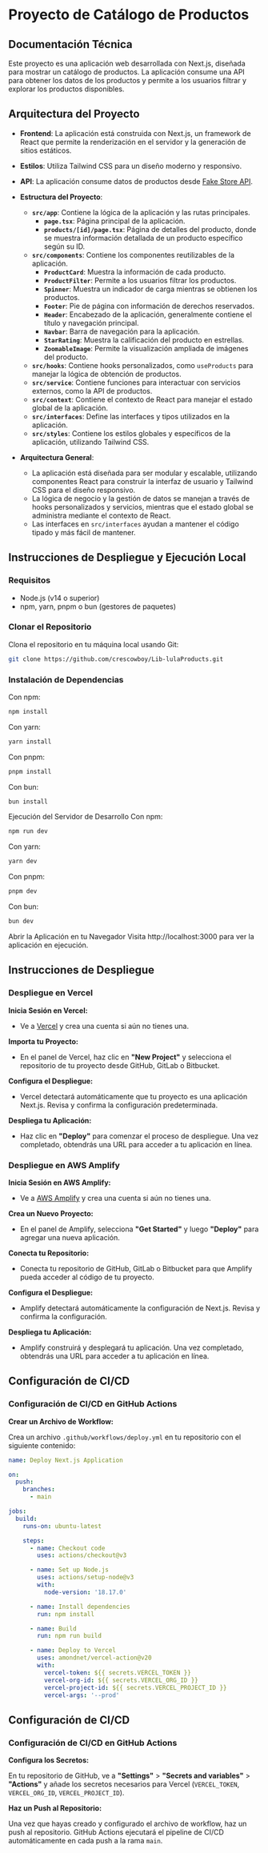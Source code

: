 # Proyecto de Catálogo de Productos

## Documentación Técnica

Este proyecto es una aplicación web desarrollada con Next.js, diseñada para mostrar un catálogo de productos. La aplicación consume una API para obtener los datos de los productos y permite a los usuarios filtrar y explorar los productos disponibles.

## Arquitectura del Proyecto

- **Frontend**: La aplicación está construida con Next.js, un framework de React que permite la renderización en el servidor y la generación de sitios estáticos.

- **Estilos**: Utiliza Tailwind CSS para un diseño moderno y responsivo.

- **API**: La aplicación consume datos de productos desde [Fake Store API](https://fakestoreapi.com/products).

- **Estructura del Proyecto**:
  - **`src/app`**: Contiene la lógica de la aplicación y las rutas principales.
    - **`page.tsx`**: Página principal de la aplicación.
    - **`products/[id]/page.tsx`**: Página de detalles del producto, donde se muestra información detallada de un producto específico según su ID.
  - **`src/components`**: Contiene los componentes reutilizables de la aplicación.
    - **`ProductCard`**: Muestra la información de cada producto.
    - **`ProductFilter`**: Permite a los usuarios filtrar los productos.
    - **`Spinner`**: Muestra un indicador de carga mientras se obtienen los productos.
    - **`Footer`**: Pie de página con información de derechos reservados.
    - **`Header`**: Encabezado de la aplicación, generalmente contiene el título y navegación principal.
    - **`Navbar`**: Barra de navegación para la aplicación.
    - **`StarRating`**: Muestra la calificación del producto en estrellas.
    - **`ZoomableImage`**: Permite la visualización ampliada de imágenes del producto.
  - **`src/hooks`**: Contiene hooks personalizados, como `useProducts` para manejar la lógica de obtención de productos.
  - **`src/service`**: Contiene funciones para interactuar con servicios externos, como la API de productos.
  - **`src/context`**: Contiene el contexto de React para manejar el estado global de la aplicación.
  - **`src/interfaces`**: Define las interfaces y tipos utilizados en la aplicación.
  - **`src/styles`**: Contiene los estilos globales y específicos de la aplicación, utilizando Tailwind CSS.

- **Arquitectura General**:
  - La aplicación está diseñada para ser modular y escalable, utilizando componentes React para construir la interfaz de usuario y Tailwind CSS para el diseño responsivo.
  - La lógica de negocio y la gestión de datos se manejan a través de hooks personalizados y servicios, mientras que el estado global se administra mediante el contexto de React.
  - Las interfaces en `src/interfaces` ayudan a mantener el código tipado y más fácil de mantener.



## Instrucciones de Despliegue y Ejecución Local

### Requisitos

- Node.js (v14 o superior)
- npm, yarn, pnpm o bun (gestores de paquetes)

### Clonar el Repositorio
Clona el repositorio en tu máquina local usando Git:

```bash
git clone https://github.com/crescowboy/Lib-lulaProducts.git
```
### Instalación de Dependencias

Con npm:

```bash
npm install
```
Con yarn:


```bash
yarn install
```
Con pnpm:

```bash
pnpm install
```
Con bun:

```bash
bun install
```
Ejecución del Servidor de Desarrollo
Con npm:

```bash
npm run dev
```
Con yarn:

```bash
yarn dev
```
Con pnpm:

```bash
pnpm dev
```
Con bun:

```bash
bun dev
```
Abrir la Aplicación en tu Navegador
Visita http://localhost:3000 para ver la aplicación en ejecución.

## Instrucciones de Despliegue

### Despliegue en Vercel

**Inicia Sesión en Vercel:**

- Ve a [Vercel](https://vercel.com) y crea una cuenta si aún no tienes una.

**Importa tu Proyecto:**

- En el panel de Vercel, haz clic en **"New Project"** y selecciona el repositorio de tu proyecto desde GitHub, GitLab o Bitbucket.

**Configura el Despliegue:**

- Vercel detectará automáticamente que tu proyecto es una aplicación Next.js. Revisa y confirma la configuración predeterminada.

**Despliega tu Aplicación:**

- Haz clic en **"Deploy"** para comenzar el proceso de despliegue. Una vez completado, obtendrás una URL para acceder a tu aplicación en línea.

### Despliegue en AWS Amplify

**Inicia Sesión en AWS Amplify:**

- Ve a [AWS Amplify](https://aws.amazon.com/amplify/) y crea una cuenta si aún no tienes una.

**Crea un Nuevo Proyecto:**

- En el panel de Amplify, selecciona **"Get Started"** y luego **"Deploy"** para agregar una nueva aplicación.

**Conecta tu Repositorio:**

- Conecta tu repositorio de GitHub, GitLab o Bitbucket para que Amplify pueda acceder al código de tu proyecto.

**Configura el Despliegue:**

- Amplify detectará automáticamente la configuración de Next.js. Revisa y confirma la configuración.

**Despliega tu Aplicación:**

- Amplify construirá y desplegará tu aplicación. Una vez completado, obtendrás una URL para acceder a tu aplicación en línea.


## Configuración de CI/CD

### Configuración de CI/CD en GitHub Actions

**Crear un Archivo de Workflow:**

Crea un archivo `.github/workflows/deploy.yml` en tu repositorio con el siguiente contenido:

```yaml
name: Deploy Next.js Application

on:
  push:
    branches:
      - main

jobs:
  build:
    runs-on: ubuntu-latest

    steps:
      - name: Checkout code
        uses: actions/checkout@v3

      - name: Set up Node.js
        uses: actions/setup-node@v3
        with:
          node-version: '18.17.0' 

      - name: Install dependencies
        run: npm install

      - name: Build
        run: npm run build

      - name: Deploy to Vercel
        uses: amondnet/vercel-action@v20
        with:
          vercel-token: ${{ secrets.VERCEL_TOKEN }} 
          vercel-org-id: ${{ secrets.VERCEL_ORG_ID }}
          vercel-project-id: ${{ secrets.VERCEL_PROJECT_ID }}
          vercel-args: '--prod'
```

## Configuración de CI/CD

### Configuración de CI/CD en GitHub Actions

**Configura los Secretos:**

En tu repositorio de GitHub, ve a **"Settings"** > **"Secrets and variables"** > **"Actions"** y añade los secretos necesarios para Vercel (`VERCEL_TOKEN`, `VERCEL_ORG_ID`, `VERCEL_PROJECT_ID`).

**Haz un Push al Repositorio:**

Una vez que hayas creado y configurado el archivo de workflow, haz un push al repositorio. GitHub Actions ejecutará el pipeline de CI/CD automáticamente en cada push a la rama `main`.


